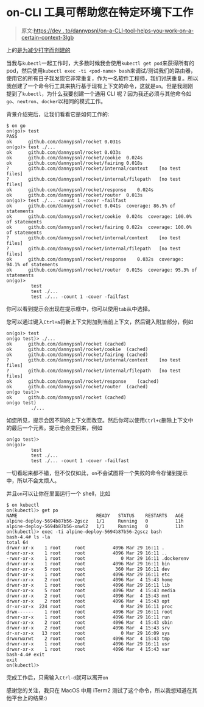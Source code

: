 # on-CLI 工具可帮助您在特定环境下工作

> 原文:[https://dev . to/dannypsnl/on-a-CLI-tool-helps-you-work-on-a-certain-context-3lgb](https://dev.to/dannypsnl/on-a-cli-tool-helps-you-work-on-certain-context-3lgb)

上的[是为减少打字而创建的](https://github.com/dannypsnl/on)

当我与`kubectl`一起工作时，大多数时候我会使用`kubectl get pod`来获得所有的 pod，然后使用`kubectl exec -ti <pod-name> bash`来调试/测试我们的路由器，使用它的所有日子我发现它非常重复，作为一名软件工程师，我们讨厌重复。所以我创建了一个命令行工具来执行基于现有上下文的命令，这就是`on`。但是我刚刚提到了`kubectl`，为什么我要创建一个通用 CLI 呢？因为我还必须与其他命令如`go`、`neutron`、`docker`以相同的模式工作。

背景介绍完后，让我们看看它是如何工作的:

```
$ on go
on(go)> test
PASS
ok      github.com/dannypsnl/rocket 0.031s
on(go)> test ./...
ok      github.com/dannypsnl/rocket 0.033s
ok      github.com/dannypsnl/rocket/cookie  0.024s
ok      github.com/dannypsnl/rocket/fairing 0.018s
?       github.com/dannypsnl/rocket/internal/context    [no test files]
?       github.com/dannypsnl/rocket/internal/filepath   [no test files]
ok      github.com/dannypsnl/rocket/response    0.024s
ok      github.com/dannypsnl/rocket/router  0.013s
on(go)> test ./... -count 1 -cover -failfast
ok      github.com/dannypsnl/rocket 0.041s  coverage: 86.5% of statements
ok      github.com/dannypsnl/rocket/cookie  0.024s  coverage: 100.0% of statements
ok      github.com/dannypsnl/rocket/fairing 0.022s  coverage: 100.0% of statements
?       github.com/dannypsnl/rocket/internal/context    [no test files]
?       github.com/dannypsnl/rocket/internal/filepath   [no test files]
ok      github.com/dannypsnl/rocket/response    0.032s  coverage: 94.1% of statements
ok      github.com/dannypsnl/rocket/router  0.015s  coverage: 95.3% of statements
on(go)>
         test
         test ./...
         test ./... -count 1 -cover -failfast 
```

你可以看到提示会出现在提示框中，你可以使用`tab`从中选择。

您可以通过键入`Ctrl+a`将新上下文附加到当前上下文，然后键入附加部分，例如

```
on(go)> test
on(go test)> ./...
ok      github.com/dannypsnl/rocket (cached)
ok      github.com/dannypsnl/rocket/cookie  (cached)
ok      github.com/dannypsnl/rocket/fairing (cached)
?       github.com/dannypsnl/rocket/internal/context    [no test files]
?       github.com/dannypsnl/rocket/internal/filepath   [no test files]
ok      github.com/dannypsnl/rocket/response    (cached)
ok      github.com/dannypsnl/rocket/router  (cached)
on(go test)>
ok      github.com/dannypsnl/rocket (cached)
on(go test)
         ./... 
```

如您所见，提示会因不同的上下文而改变。然后你可以使用`Ctrl+c`删除上下文中的最后一个元素。提示也会变回来，例如

```
on(go test)>
on(go)>
         test
         test ./...
         test ./... -count 1 -cover -failfast 
```

一切看起来都不错，但不仅仅如此，`on`不会试图将一个失败的命令存储到提示中，所以不会太烦人。

并且`on`可以让你在里面运行一个 shell，比如

```
$ on kubectl
on(kubectl)> get po
NAME                             READY   STATUS    RESTARTS   AGE
alpine-deploy-5694b87b56-2gscz   1/1     Running   0          11h
alpine-deploy-5694b87b56-xnwl2   1/1     Running   0          11h
on(kubectl)> exec -ti alpine-deploy-5694b87b56-2gscz bash
bash-4.4# ls -la
total 64
drwxr-xr-x    1 root     root          4096 Mar 29 16:11 .
drwxr-xr-x    1 root     root          4096 Mar 29 16:11 ..
-rwxr-xr-x    1 root     root             0 Mar 29 16:11 .dockerenv
drwxr-xr-x    1 root     root          4096 Mar 29 16:11 bin
drwxr-xr-x    5 root     root           360 Mar 29 16:11 dev
drwxr-xr-x    1 root     root          4096 Mar 29 16:11 etc
drwxr-xr-x    2 root     root          4096 Mar  4 15:43 home
drwxr-xr-x    1 root     root          4096 Mar 29 16:11 lib
drwxr-xr-x    5 root     root          4096 Mar  4 15:43 media
drwxr-xr-x    2 root     root          4096 Mar  4 15:43 mnt
drwxr-xr-x    2 root     root          4096 Mar  4 15:43 opt
dr-xr-xr-x  224 root     root             0 Mar 29 16:11 proc
drwx------    1 root     root          4096 Mar 29 16:11 root
drwxr-xr-x    1 root     root          4096 Mar 29 16:11 run
drwxr-xr-x    2 root     root          4096 Mar  4 15:43 sbin
drwxr-xr-x    2 root     root          4096 Mar  4 15:43 srv
dr-xr-xr-x   13 root     root             0 Mar 29 16:09 sys
drwxrwxrwt    2 root     root          4096 Mar  4 15:43 tmp
drwxr-xr-x    1 root     root          4096 Mar 29 16:11 usr
drwxr-xr-x    1 root     root          4096 Mar  4 15:43 var
bash-4.4# exit
exit
on(kubectl)> 
```

完成工作后，只需输入`Ctrl-d`就可以离开`on`

感谢您的关注，我只在 MacOS 中用 iTerm2 测试了这个命令，所以我想知道在其他平台上的结果:)
